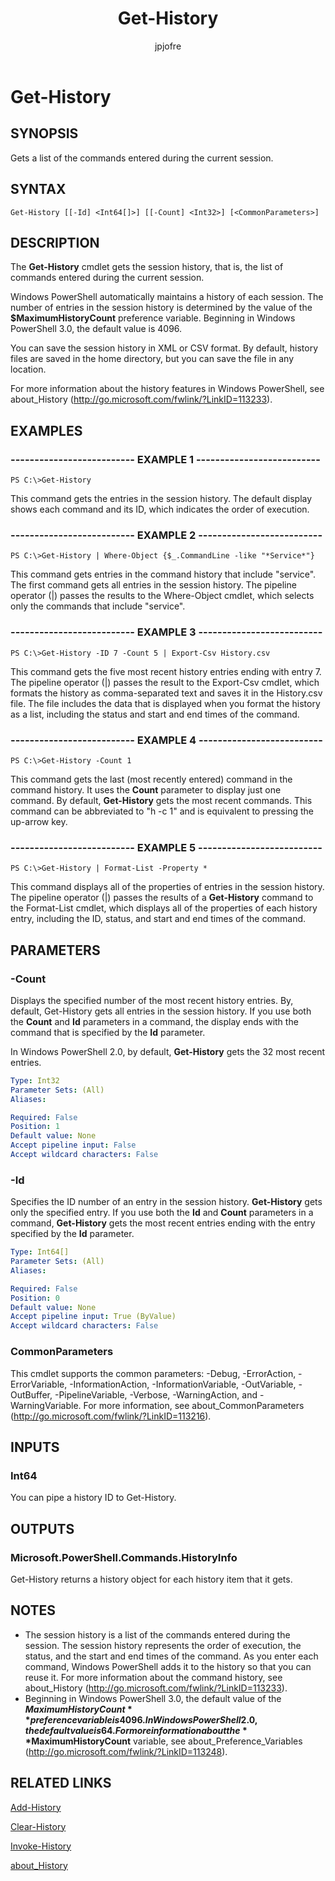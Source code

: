 ﻿---
author: jpjofre
description: 
external help file: System.Management.Automation.dll-Help.xml
keywords: powershell, cmdlet
manager: carolz
ms.date: 2016-09-27
ms.prod: powershell
ms.technology: powershell
ms.topic: reference
online version: http://go.microsoft.com/fwlink/p/?linkid=289585
schema: 2.0.0
title: Get-History
---

# Get-History

## SYNOPSIS
Gets a list of the commands entered during the current session.

## SYNTAX

```
Get-History [[-Id] <Int64[]>] [[-Count] <Int32>] [<CommonParameters>]
```

## DESCRIPTION
The **Get-History** cmdlet gets the session history, that is, the list of commands entered during the current session.

Windows PowerShell automatically maintains a history of each session.
The number of entries in the session history is determined by the value of the **$MaximumHistoryCount** preference variable.
Beginning in Windows PowerShell 3.0, the default value is 4096.

You can save the session history in XML or CSV format.
By default, history files are saved in the home directory, but you can save the file in any location.

For more information about the history features in Windows PowerShell, see about_History (http://go.microsoft.com/fwlink/?LinkID=113233).

## EXAMPLES

### -------------------------- EXAMPLE 1 --------------------------
```
PS C:\>Get-History
```

This command gets the entries in the session history.
The default display shows each command and its ID, which indicates the order of execution.

### -------------------------- EXAMPLE 2 --------------------------
```
PS C:\>Get-History | Where-Object {$_.CommandLine -like "*Service*"}
```

This command gets entries in the command history that include "service".
The first command gets all entries in the session history.
The pipeline operator (|) passes the results to the Where-Object cmdlet, which selects only the commands that include "service".

### -------------------------- EXAMPLE 3 --------------------------
```
PS C:\>Get-History -ID 7 -Count 5 | Export-Csv History.csv
```

This command gets the five most recent history entries ending with entry 7.
The pipeline operator (|) passes the result to the Export-Csv cmdlet, which formats the history as comma-separated text and saves it in the History.csv file.
The file includes the data that is displayed when you format the history as a list, including the status and start and end times of the command.

### -------------------------- EXAMPLE 4 --------------------------
```
PS C:\>Get-History -Count 1
```

This command gets the last (most recently entered) command in the command history.
It uses the **Count** parameter to display just one command.
By default, **Get-History** gets the most recent commands.
This command can be abbreviated to "h -c 1" and is equivalent to pressing the up-arrow key.

### -------------------------- EXAMPLE 5 --------------------------
```
PS C:\>Get-History | Format-List -Property *
```

This command displays all of the properties of entries in the session history.
The pipeline operator (|) passes the results of a **Get-History** command to the Format-List cmdlet, which displays all of the properties of each history entry, including the ID, status, and start and end times of the command.

## PARAMETERS

### -Count
Displays the specified number of the most recent history entries.
By, default, Get-History gets all entries in the session history.
If you use both the **Count** and **Id** parameters in a command, the display ends with the command that is specified by the **Id** parameter.

In Windows PowerShell 2.0, by default, **Get-History** gets the 32 most recent entries.

```yaml
Type: Int32
Parameter Sets: (All)
Aliases: 

Required: False
Position: 1
Default value: None
Accept pipeline input: False
Accept wildcard characters: False
```

### -Id
Specifies the ID number of an entry in the session history.
**Get-History** gets only the specified entry.
If you use both the **Id** and **Count** parameters in a command, **Get-History** gets the most recent entries ending with the entry specified by the **Id** parameter.

```yaml
Type: Int64[]
Parameter Sets: (All)
Aliases: 

Required: False
Position: 0
Default value: None
Accept pipeline input: True (ByValue)
Accept wildcard characters: False
```

### CommonParameters
This cmdlet supports the common parameters: -Debug, -ErrorAction, -ErrorVariable, -InformationAction, -InformationVariable, -OutVariable, -OutBuffer, -PipelineVariable, -Verbose, -WarningAction, and -WarningVariable. For more information, see about_CommonParameters (http://go.microsoft.com/fwlink/?LinkID=113216).

## INPUTS

### Int64
You can pipe a history ID to Get-History.

## OUTPUTS

### Microsoft.PowerShell.Commands.HistoryInfo
Get-History returns a history object for each history item that it gets.

## NOTES
* The session history is a list of the commands entered during the session. The session history represents the order of execution, the status, and the start and end times of the command. As you enter each command, Windows PowerShell adds it to the history so that you can reuse it. For more information about the command history, see about_History (http://go.microsoft.com/fwlink/?LinkID=113233).
* Beginning in Windows PowerShell 3.0, the default value of the **$MaximumHistoryCount** preference variable is 4096. In Windows PowerShell 2.0, the default value is 64. For more information about the **$MaximumHistoryCount** variable, see about_Preference_Variables (http://go.microsoft.com/fwlink/?LinkID=113248).

## RELATED LINKS

[Add-History](Add-History.md)

[Clear-History](Clear-History.md)

[Invoke-History](Invoke-History.md)

[about_History](About/about_History.md)

